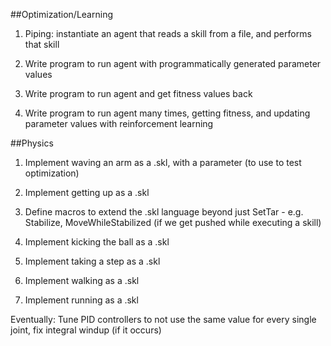 ##Optimization/Learning
1. Piping: instantiate an agent that reads a skill from a file, and performs that skill

2. Write program to run agent with programmatically generated parameter values

3. Write program to run agent and get fitness values back

4. Write program to run agent many times, getting fitness, and updating parameter values with reinforcement learning

##Physics
1. Implement waving an arm as a .skl, with a parameter (to use to test optimization)

2. Implement getting up as a .skl

3. Define macros to extend the .skl language beyond just SetTar - e.g. Stabilize, MoveWhileStabilized (if we get pushed while executing a skill)

4. Implement kicking the ball as a .skl

5. Implement taking a step as a .skl

6. Implement walking as a .skl

7. Implement running as a .skl



Eventually: Tune PID controllers to not use the same value for every single joint, fix integral windup (if it occurs)

